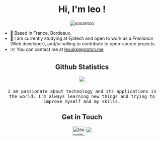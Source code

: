 <h1 align="center">Hi, I'm leo !</h1>
<p align="center">
  <img src="https://komarev.com/ghpvc/?username=sgLeopold&label=Profile%20views&color=blueviolet&style=flat" alt="sosantoo"/>
</p>

- 📍 Based in France, Bordeaux. <br/>
- 🏫 I am currently studying at Epitech and open to work as a *Freelance* (Web developer), and/or willing to contribute to open-source projects.
- ✉️ You can contact me at [leoukk@proton.me](mailto:leoukk@proton.me)

###

<h2 align="center">Github Statistics</h2>

<div align="center">
  <img src="https://github-readme-stats.vercel.app/api?username=sgLeopold&show_icons=true&hide_border=true&theme=radical" />
</div>
  
###
  
  <p align="center">
  <samp>
  I am passionate about technology and its applications in the world. I'm always learning new things and trying to improve myself and my skills.
  </samp>
<h2 align="center">Get in Touch</h2>
<p align="center">
    <a href="https://www.linkedin.com/in/léopold-sallan-3601011a9" target="blank"><img align="center" src="https://raw.githubusercontent.com/rahuldkjain/github-profile-readme-generator/master/src/images/icons/Social/linked-in-alt.svg" alt="léopold-sallan-3601011a9" height="30" width="40" /></a>
  <a href="https://mywebsite.com"><img src="https://img.shields.io/badge/-incomingwebsite.com-3423A6?style=flat-square&logo=Google-Chrome&logoColor=white"/></a>

  
